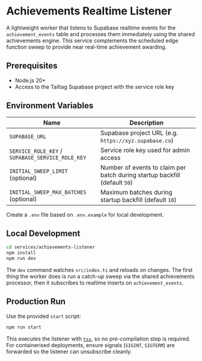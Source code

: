 # Achievements Realtime Listener

A lightweight worker that listens to Supabase realtime events for the `achievement_events` table and processes them immediately using the shared achievements engine. This service complements the scheduled edge function sweep to provide near real-time achievement awarding.

## Prerequisites

- Node.js 20+
- Access to the Tailtag Supabase project with the service role key

## Environment Variables

| Name | Description |
| --- | --- |
| `SUPABASE_URL` | Supabase project URL (e.g. `https://xyz.supabase.co`) |
| `SERVICE_ROLE_KEY` / `SUPABASE_SERVICE_ROLE_KEY` | Service role key used for admin access |
| `INITIAL_SWEEP_LIMIT` (optional) | Number of events to claim per batch during startup backfill (default `50`) |
| `INITIAL_SWEEP_MAX_BATCHES` (optional) | Maximum batches during startup backfill (default `10`) |

Create a `.env` file based on `.env.example` for local development.

## Local Development

```bash
cd services/achievements-listener
npm install
npm run dev
```

The `dev` command watches `src/index.ts` and reloads on changes. The first thing the worker does is run a catch-up sweep via the shared achievements processor, then it subscribes to realtime inserts on `achievement_events`.

## Production Run

Use the provided `start` script:

```bash
npm run start
```

This executes the listener with [`tsx`](https://github.com/esbuild-kit/tsx), so no pre-compilation step is required. For containerised deployments, ensure signals (`SIGINT`, `SIGTERM`) are forwarded so the listener can unsubscribe cleanly.
